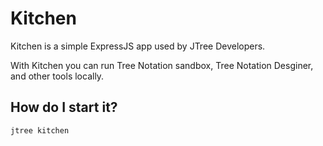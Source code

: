 # Kitchen

Kitchen is a simple ExpressJS app used by JTree
Developers.

With Kitchen you can run Tree Notation
sandbox, Tree Notation Desginer, and other tools locally.

## How do I start it?

    jtree kitchen

